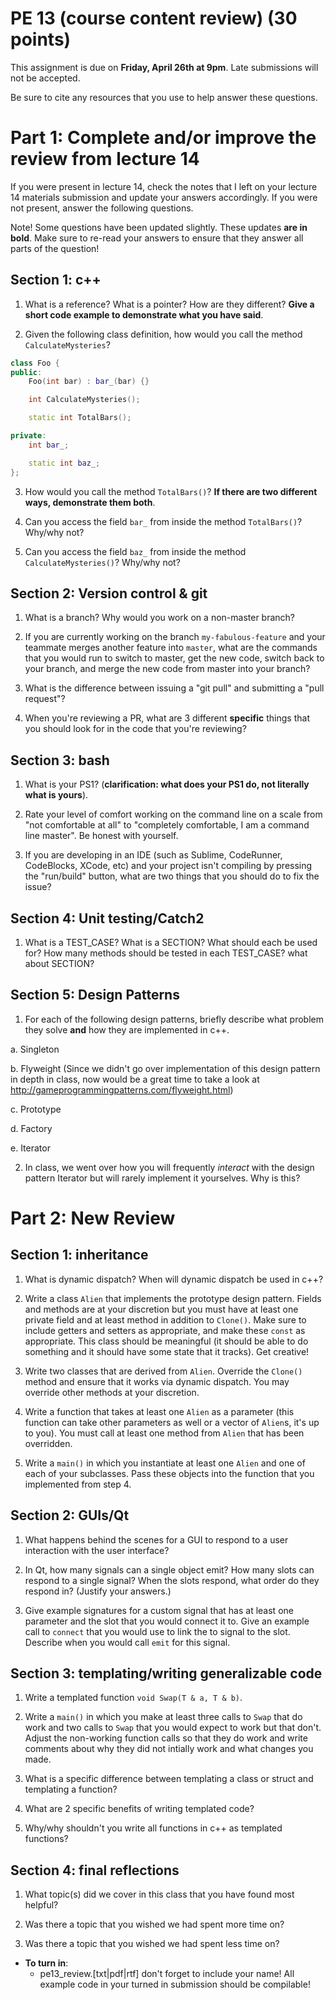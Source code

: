 PE 13 (course content review) (30 points)
==============

This assignment is due on __Friday, April 26th at 9pm__. Late submissions will not be accepted.  

Be sure to cite any resources that you use to help answer these questions.

Part 1: Complete and/or improve the review from lecture 14
============
If you were present in lecture 14, check the notes that I left on your lecture 14 materials submission and update your answers accordingly. If you were not present, answer the following questions.  

Note! Some questions have been updated slightly. These updates __are in bold__. Make sure to re-read your answers to ensure that they answer all parts of the question!

Section 1: c++
---------
1. What is a reference? What is a pointer? How are they different? __Give a short code example to demonstrate what you have said__.


2. Given the following class definition, how would you call the method `CalculateMysteries`?

```c++
class Foo {
public:
    Foo(int bar) : bar_(bar) {}

    int CalculateMysteries();

    static int TotalBars();

private:
    int bar_;

    static int baz_;
};
```

3. How would you call the method `TotalBars()`? __If there are two different ways, demonstrate them both__.


4. Can you access the field `bar_` from inside the method `TotalBars()`? Why/why not?


5. Can you access the field `baz_` from inside the method `CalculateMysteries()`? Why/why not?


Section 2: Version control & git
----------
1. What is a branch? Why would you work on a non-master branch?


2. If you are currently working on the branch `my-fabulous-feature` and your teammate merges another feature into `master`, what are the commands that you would run to switch to master, get the new code, switch back to your branch, and merge the new code from master into your branch?


3. What is the difference between issuing a "git pull" and submitting a "pull request"?


4. When you're reviewing a PR, what are 3 different __specific__ things that you should look for in the code that you're reviewing?



Section 3: bash
------------
1. What is your PS1? (__clarification: what does your PS1 do, not literally what is yours__).



2. Rate your level of comfort working on the command line on a scale from "not comfortable at all" to "completely comfortable, I am a command line master". Be honest with yourself.



3. If you are developing in an IDE (such as Sublime, CodeRunner, CodeBlocks, XCode, etc) and your project isn't compiling by pressing the "run/build" button, what are two things that you should do to fix the issue?


Section 4: Unit testing/Catch2
------------
1. What is a TEST_CASE? What is a SECTION? What should each be used for? How many methods should be tested in each TEST_CASE? what about SECTION?


Section 5: Design Patterns
----------
1. For each of the following design patterns, briefly describe what problem they solve __and__ how they are implemented in c++.

a. Singleton


b. Flyweight
(Since we didn't go over implementation of this design pattern in depth in class, now would be a great time to take a look at http://gameprogrammingpatterns.com/flyweight.html)


c. Prototype



d. Factory



e. Iterator



2. In class, we went over how you will frequently *interact* with the design pattern Iterator but will rarely implement it yourselves. Why is this?

Part 2: New Review
=================


Section 1: inheritance
-----------------

1. What is dynamic dispatch? When will dynamic dispatch be used in c++?


2. Write a class `Alien` that implements the prototype design pattern. Fields and methods are at your discretion but you must have at least one private field and at least method in addition to `Clone()`. Make sure to include getters and setters as appropriate, and make these `const` as appropriate. This class should be meaningful (it should be able to do something and it should have some state that it tracks). Get creative!

3. Write two classes that are derived from `Alien`. Override the `Clone()` method and ensure that it works via dynamic dispatch. You may override other methods at your discretion.

4. Write a function that takes at least one `Alien` as a parameter (this function can take other parameters as well or a vector of `Alien`s, it's up to you). You must call at least one method from `Alien` that has been overridden.

5. Write a `main()` in which you instantiate at least one `Alien` and one of each of your subclasses. Pass these objects into the function that you implemented from step 4.

Section 2: GUIs/Qt
---------------

1. What happens behind the scenes for a GUI to respond to a user interaction with the user interface?

2. In Qt, how many signals can a single object emit? How many slots can respond to a single signal? When the slots respond, what order do they respond in? (Justify your answers.)

3. Give example signatures for a custom signal that has at least one parameter and the slot that you would connect it to. Give an example call to `connect` that you would use to link the to signal to the slot. Describe when you would call `emit` for this signal.

Section 3: templating/writing generalizable code
------------------------------

1. Write a templated function `void Swap(T & a, T & b)`. 

2. Write a `main()` in which you make at least three calls to `Swap` that do work and two calls to `Swap` that you would expect to work but that don't. Adjust the non-working function calls so that they do work and write comments about why they did not intially work and what changes you made.

3. What is a specific difference between templating a class or struct and templating a function?

4. What are 2 specific benefits of writing templated code?

5. Why/why shouldn't you write all functions in c++ as templated functions?

Section 4: final reflections
------------

1. What topic(s) did we cover in this class that you have found most helpful?

2. Was there a topic that you wished we had spent more time on?

3. Was there a topic that you wished we had spent less time on?


- __To turn in__:
    - pe13_review.[txt|pdf|rtf] don't forget to include your name! All example code in your turned in submission should be compilable!
